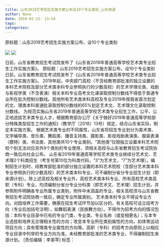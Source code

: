 ```yaml
---
title: 山东2019艺考招生实施方案公布设10个专业类别_山东频道
author: None
date: 2019-02-21- 13:54
tags: 
categories: 
---
```

原标题：山东2019艺考招生实施方案公布，设10个专业类别
<!-- more -->
                
<img align="center" border="0" src="http://p1.ifengimg.com/fck/2019_08/92c2bead11e9217_w788_h5695.jpg" />
                
<img align="center" border="0" src="http://p2.ifengimg.com/a/2016/0810/204c433878d5cf9size1_w16_h16.png" />
            
日前，山东省教育招生考试院发布了《山东省2019年普通高等学校艺术类专业招生工作实施方案》。
原标题：山东2019艺考招生实施方案公布，设10个专业类别
日前，山东省教育招生考试院发布了《山东省2019年普通高等学校艺术类专业招生工作实施方案》。
2019年起，中央部门高校（不含经教育部批准的独立设置的本科艺术院校及部分艺术类本科专业参照执行的少数高校）的艺术学理论类、戏剧与影视学类（不含表演）相关本科专业高考文化课录取控制分数线不得低于普通专业所在批次控制分数线。其他所有艺术类本科高校及专业2019年按我省首次划定的文、理类本科普通批录取控制分数线的65%划定艺术文、艺术理文化录取控制分数线。
为规范实施山东省2019年普通高等学校艺术类专业招生工作，公平、公正地选拔艺术类专业人才，根据教育部办公厅《关于做好2019年普通高等学校部分特殊类型招生工作的通知》（教学厅〔2018〕13号）规定，结合山东省实际，制定本实施方案。
根据艺术类专业的不同属性，山东省将招生专业划分为美术类、文学编导类、音乐类、舞蹈类、播音主持类、摄影类、影视戏剧表演类、服装表演（模特）类、书法类、其他类共10个专业类别。“其他类”仅限独立设置本科艺术院校个别无法对应另外9个类别的专业使用，须相关高校与山东省教育招生考试院协商一致后向社会公布。
山东省2019年普通高等学校艺术类专业继续分艺术文、艺术理2个科类招生（考生号第10位为科类代码，“3”为艺术文，“7”为艺术理）。编制招生计划时，经教育部批准的部分独立设置的本科艺术院校（含部分艺术类本科专业参照执行的少数高校）的艺术类本科专业，可不编制分省分专业招生计划（即来源计划）。除上述高校及相关专业外，高校艺术类本科专业、所有高校艺术类高职（专科）专业，均须编制分省分专业分科类（即艺术文、艺术理）招生计划，并参照附件明确各专业所属专业类别，附件中未涵盖的专业，相关高校须与山东省教育招生考试院协商一致后，确定专业所属类别。
艺术类本科专业不得设专业方向。对因培养工作需要，确需在招生考试环节加以区分的，有关高校可设立招考方向（专业后加括号注明），如舞蹈表演（民族舞方向）。不得作为招考方向的情况包括：本科专业目录中已有的专业门类、专业类、专业名称（或变相更名）；与本专业选拔和培养无合理相关性的方向；改变本专业所在类别属性的方向，如体育运动项目方向；具有管理类专业属性的方向等。高职（专科）的招考方向原则上以相应专业目录中列举的专业方向为准。未经教育部批准的艺术类专业，不得编制招生来源计划。
[责任编辑：李翠苹]
标签：
 
             
